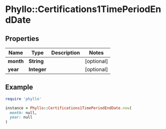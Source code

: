 # Phyllo::Certifications1TimePeriodEndDate

## Properties

| Name | Type | Description | Notes |
| ---- | ---- | ----------- | ----- |
| **month** | **String** |  | [optional] |
| **year** | **Integer** |  | [optional] |

## Example

```ruby
require 'phyllo'

instance = Phyllo::Certifications1TimePeriodEndDate.new(
  month: null,
  year: null
)
```

